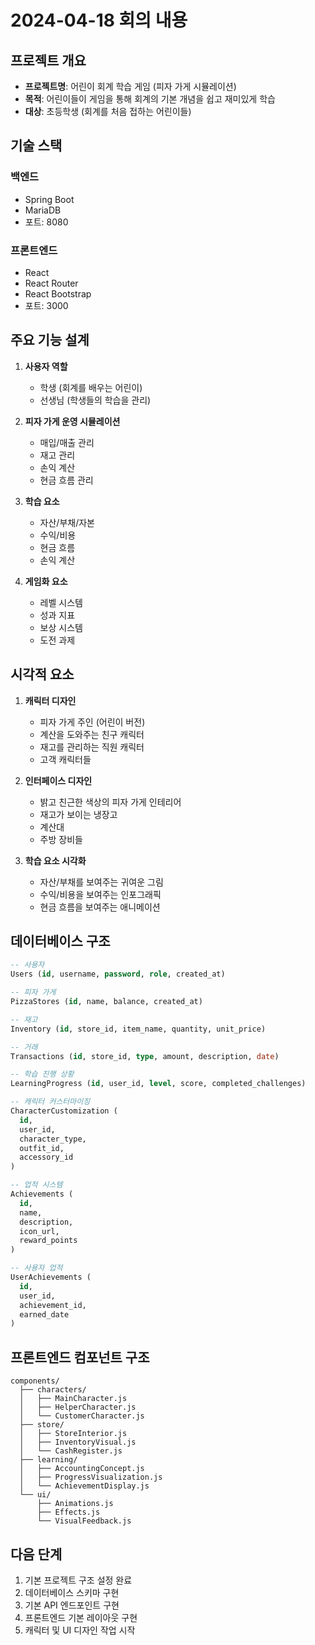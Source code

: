 # 2024-04-18 회의 내용

## 프로젝트 개요
- **프로젝트명**: 어린이 회계 학습 게임 (피자 가게 시뮬레이션)
- **목적**: 어린이들이 게임을 통해 회계의 기본 개념을 쉽고 재미있게 학습
- **대상**: 초등학생 (회계를 처음 접하는 어린이들)

## 기술 스택
### 백엔드
- Spring Boot
- MariaDB
- 포트: 8080

### 프론트엔드
- React
- React Router
- React Bootstrap
- 포트: 3000

## 주요 기능 설계
1. **사용자 역할**
   - 학생 (회계를 배우는 어린이)
   - 선생님 (학생들의 학습을 관리)

2. **피자 가게 운영 시뮬레이션**
   - 매입/매출 관리
   - 재고 관리
   - 손익 계산
   - 현금 흐름 관리

3. **학습 요소**
   - 자산/부채/자본
   - 수익/비용
   - 현금 흐름
   - 손익 계산

4. **게임화 요소**
   - 레벨 시스템
   - 성과 지표
   - 보상 시스템
   - 도전 과제

## 시각적 요소
1. **캐릭터 디자인**
   - 피자 가게 주인 (어린이 버전)
   - 계산을 도와주는 친구 캐릭터
   - 재고를 관리하는 직원 캐릭터
   - 고객 캐릭터들

2. **인터페이스 디자인**
   - 밝고 친근한 색상의 피자 가게 인테리어
   - 재고가 보이는 냉장고
   - 계산대
   - 주방 장비들

3. **학습 요소 시각화**
   - 자산/부채를 보여주는 귀여운 그림
   - 수익/비용을 보여주는 인포그래픽
   - 현금 흐름을 보여주는 애니메이션

## 데이터베이스 구조
```sql
-- 사용자
Users (id, username, password, role, created_at)

-- 피자 가게
PizzaStores (id, name, balance, created_at)

-- 재고
Inventory (id, store_id, item_name, quantity, unit_price)

-- 거래
Transactions (id, store_id, type, amount, description, date)

-- 학습 진행 상황
LearningProgress (id, user_id, level, score, completed_challenges)

-- 캐릭터 커스터마이징
CharacterCustomization (
  id,
  user_id,
  character_type,
  outfit_id,
  accessory_id
)

-- 업적 시스템
Achievements (
  id,
  name,
  description,
  icon_url,
  reward_points
)

-- 사용자 업적
UserAchievements (
  id,
  user_id,
  achievement_id,
  earned_date
)
```

## 프론트엔드 컴포넌트 구조
```
components/
  ├── characters/
  │   ├── MainCharacter.js
  │   ├── HelperCharacter.js
  │   └── CustomerCharacter.js
  ├── store/
  │   ├── StoreInterior.js
  │   ├── InventoryVisual.js
  │   └── CashRegister.js
  ├── learning/
  │   ├── AccountingConcept.js
  │   ├── ProgressVisualization.js
  │   └── AchievementDisplay.js
  └── ui/
      ├── Animations.js
      ├── Effects.js
      └── VisualFeedback.js
```

## 다음 단계
1. 기본 프로젝트 구조 설정 완료
2. 데이터베이스 스키마 구현
3. 기본 API 엔드포인트 구현
4. 프론트엔드 기본 레이아웃 구현
5. 캐릭터 및 UI 디자인 작업 시작 